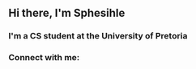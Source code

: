 ## Hi there, I'm Sphesihle

### I'm a CS student at the University of Pretoria

### Connect with me:

[linkedin]: https://www.linkedin.com/in/sphesihle-mtwa-a33924206
 
